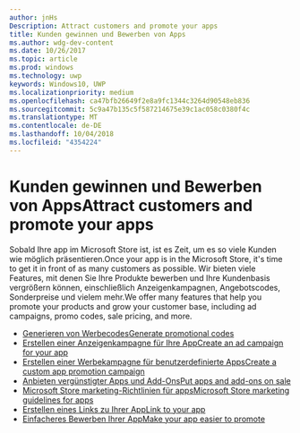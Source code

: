 ```yaml
---
author: jnHs
Description: Attract customers and promote your apps
title: Kunden gewinnen und Bewerben von Apps
ms.author: wdg-dev-content
ms.date: 10/26/2017
ms.topic: article
ms.prod: windows
ms.technology: uwp
keywords: Windows10, UWP
ms.localizationpriority: medium
ms.openlocfilehash: ca47bfb26649f2e8a9fc1344c3264d90548eb836
ms.sourcegitcommit: 5c9a47b135c5f587214675e39c1ac058c0380f4c
ms.translationtype: MT
ms.contentlocale: de-DE
ms.lasthandoff: 10/04/2018
ms.locfileid: "4354224"
---
```

# <a name="attract-customers-and-promote-your-apps"></a><span data-ttu-id="53986-103">Kunden gewinnen und Bewerben von Apps</span><span class="sxs-lookup"><span data-stu-id="53986-103">Attract customers and promote your apps</span></span>

<span data-ttu-id="53986-104">Sobald Ihre app im Microsoft Store ist, ist es Zeit, um es so viele Kunden wie möglich präsentieren.</span><span class="sxs-lookup"><span data-stu-id="53986-104">Once your app is in the Microsoft Store, it's time to get it in front of as many customers as possible.</span></span> <span data-ttu-id="53986-105">Wir bieten viele Features, mit denen Sie Ihre Produkte bewerben und Ihre Kundenbasis vergrößern können, einschließlich Anzeigenkampagnen, Angebotscodes, Sonderpreise und vielem mehr.</span><span class="sxs-lookup"><span data-stu-id="53986-105">We offer many features that help you promote your products and grow your customer base, including ad campaigns, promo codes, sale pricing, and more.</span></span>

-   [<span data-ttu-id="53986-106">Generieren von Werbecodes</span><span class="sxs-lookup"><span data-stu-id="53986-106">Generate promotional codes</span></span>](generate-promotional-codes.md)
-   [<span data-ttu-id="53986-107">Erstellen einer Anzeigenkampagne für Ihre App</span><span class="sxs-lookup"><span data-stu-id="53986-107">Create an ad campaign for your app</span></span>](create-an-ad-campaign-for-your-app.md)
-   [<span data-ttu-id="53986-108">Erstellen einer Werbekampagne für benutzerdefinierte Apps</span><span class="sxs-lookup"><span data-stu-id="53986-108">Create a custom app promotion campaign</span></span>](create-a-custom-app-promotion-campaign.md)
-   [<span data-ttu-id="53986-109">Anbieten vergünstigter Apps und Add-Ons</span><span class="sxs-lookup"><span data-stu-id="53986-109">Put apps and add-ons on sale</span></span>](put-apps-and-add-ons-on-sale.md)
-   [<span data-ttu-id="53986-110">Microsoft Store marketing-Richtlinien für apps</span><span class="sxs-lookup"><span data-stu-id="53986-110">Microsoft Store marketing guidelines for apps</span></span>](app-marketing-guidelines.md)
-   [<span data-ttu-id="53986-111">Erstellen eines Links zu Ihrer App</span><span class="sxs-lookup"><span data-stu-id="53986-111">Link to your app</span></span>](link-to-your-app.md)
-   [<span data-ttu-id="53986-112">Einfacheres Bewerben Ihrer App</span><span class="sxs-lookup"><span data-stu-id="53986-112">Make your app easier to promote</span></span>](make-your-app-easier-to-promote.md)

 

 
